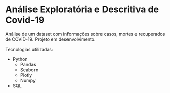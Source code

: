 # Análise Exploratória e Descritiva de Covid-19

Análise de um dataset com informações sobre casos, mortes e recuperados de COVID-19. Projeto em desenvolvimento.

Tecnologias utilizadas:

- Python
     - Pandas
     - Seaborn
     - Plotly
     - Numpy
- SQL
